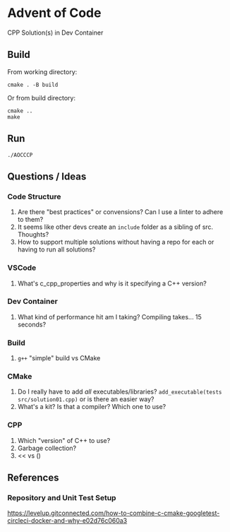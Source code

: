 # Advent of Code

CPP Solution(s) in Dev Container

## Build

From working directory:

```
cmake . -B build
```

Or from build directory:

```
cmake ..
make
```

## Run

```
./AOCCCP
```

## Questions / Ideas

### Code Structure

1. Are there "best practices" or convensions? Can I use a linter to adhere to them?
1. It seems like other devs create an `include` folder as a sibling of src. Thoughts?
1. How to support multiple solutions without having a repo for each or having to run all solutions?

### VSCode

1. What's c_cpp_properties and why is it specifying a C++ version?

### Dev Container

1. What kind of performance hit am I taking? Compiling takes... 15 seconds?

### Build

1. `g++` "simple" build vs CMake

### CMake

1. Do I really have to add _all_ executables/libraries? `add_executable(tests src/solution01.cpp)` or is there an easier way?
1. What's a kit? Is that a compiler? Which one to use?

### CPP

1. Which "version" of C++ to use?
1. Garbage collection?
1. << vs ()

## References

### Repository and Unit Test Setup

https://levelup.gitconnected.com/how-to-combine-c-cmake-googletest-circleci-docker-and-why-e02d76c060a3